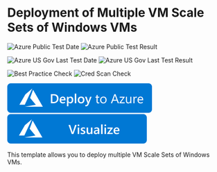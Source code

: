 # Deployment of Multiple VM Scale Sets of Windows VMs

![Azure Public Test Date](https://azurequickstartsservice.blob.core.windows.net/badges/301-multi-vmss-windows/PublicLastTestDate.svg)
![Azure Public Test Result](https://azurequickstartsservice.blob.core.windows.net/badges/301-multi-vmss-windows/PublicDeployment.svg)

![Azure US Gov Last Test Date](https://azurequickstartsservice.blob.core.windows.net/badges/301-multi-vmss-windows/FairfaxLastTestDate.svg)
![Azure US Gov Last Test Result](https://azurequickstartsservice.blob.core.windows.net/badges/301-multi-vmss-windows/FairfaxDeployment.svg)

![Best Practice Check](https://azurequickstartsservice.blob.core.windows.net/badges/301-multi-vmss-windows/BestPracticeResult.svg)
![Cred Scan Check](https://azurequickstartsservice.blob.core.windows.net/badges/301-multi-vmss-windows/CredScanResult.svg)

[![Deploy To Azure](https://raw.githubusercontent.com/Azure/azure-quickstart-templates/master/1-CONTRIBUTION-GUIDE/images/deploytoazure.svg?sanitize=true)]("https://portal.azure.com/#create/Microsoft.Template/uri/https%3A%2F%2Fraw.githubusercontent.com%2FAzure%2Fazure-quickstart-templates%2Fmaster%2F301-multi-vmss-windows%2Fazuredeploy.json")  [![Visualize](https://raw.githubusercontent.com/Azure/azure-quickstart-templates/master/1-CONTRIBUTION-GUIDE/images/visualizebutton.svg?sanitize=true)]("http://armviz.io/#/?load=https%3A%2F%2Fraw.githubusercontent.com%2FAzure%2Fazure-quickstart-templates%2Fmaster%2F301-multi-vmss-windows%2Fazuredeploy.json")
    


    


This template allows you to deploy multiple VM Scale Sets of Windows VMs.

